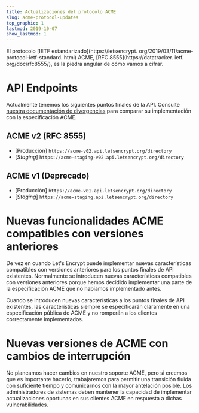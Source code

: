 ```yaml
---
title: Actualizaciones del protocolo ACME
slug: acme-protocol-updates
top_graphic: 1
lastmod: 2019-10-07
show_lastmod: 1
---
```


El protocolo [IETF estandarizado](https://letsencrypt. org/2019/03/11/acme-protocol-ietf-standard. html) ACME, [RFC 8555](https://datatracker. ietf. org/doc/rfc8555/), es la piedra angular de cómo vamos a cifrar.

# API Endpoints

Actualmente tenemos los siguientes puntos finales de la API. Consulte [nuestra documentación de divergencias](https://github.com/letsencrypt/boulder/blob/master/docs/acme-divergences.md) para comparar su implementación con la especificación ACME.

## ACME v2 (RFC 8555)

* [Producción] `https://acme-v02.api.letsencrypt.org/directory`
* [*Staging*] `https://acme-staging-v02.api.letsencrypt.org/directory`

## ACME v1 (Deprecado)

* [Producción] `https://acme-v01.api.letsencrypt.org/directory`
* [*Staging*] `https://acme-staging.api.letsencrypt.org/directory`

# Nuevas funcionalidades ACME compatibles con versiones anteriores

De vez en cuando Let's Encrypt puede implementar nuevas características compatibles con versiones anteriores para los puntos finales de API existentes. Normalmente se introducen nuevas características compatibles con versiones anteriores porque hemos decidido implementar una parte de la especificación ACME que no habíamos implementado antes.

Cuando se introducen nuevas características a los puntos finales de API existentes, las características siempre se especificarán claramente en una especificación pública de ACME y no romperán a los clientes correctamente implementados.

# Nuevas versiones de ACME con cambios de interrupción

No planeamos hacer cambios en nuestro soporte ACME, pero si creemos que es importante hacerlo, trabajaremos para permitir una transición fluida con suficiente tiempo y comunicarnos con la mayor antelación posible. Los administradores de sistemas deben mantener la capacidad de implementar actualizaciones oportunas en sus clientes ACME en respuesta a dichas vulnerabilidades.
